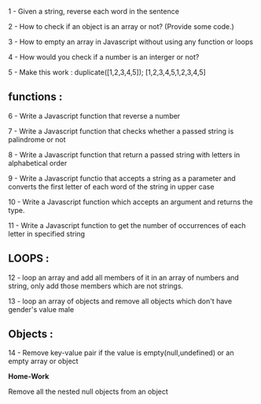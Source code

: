 1 - Given a string, reverse each word in the sentence

2 - How to check if an object is an array or not? (Provide some code.)

3 - How to empty an array in Javascript without using any function or loops

4 - How would you check if a number is an interger or not?

5 - Make this work :
duplicate([1,2,3,4,5]); [1,2,3,4,5,1,2,3,4,5]

## functions :

6 - Write a Javascript function that reverse a number

7 - Write a Javascript function that checks whether a passed string is palindrome or not

8 - Write a Javascript function that return a passed string with letters in alphabetical order

9 - Write a Javascript functio that accepts a string as a parameter and converts the first letter of each word of the string in upper case

10 - Write a Javascript function which accepts an argument and returns the type.

11 - Write a Javascript function to get the number of occurrences of each letter in specified string

## LOOPS :

12 - loop an array and add all members of it in an array of numbers and string, only add those members which are not strings.

13 - loop an array of objects and remove all objects which don't have gender's value male

## Objects :

14 - Remove key-value pair if the value is empty(null,undefined) or an empty array or object

**Home-Work**

Remove all the nested null objects from an object
